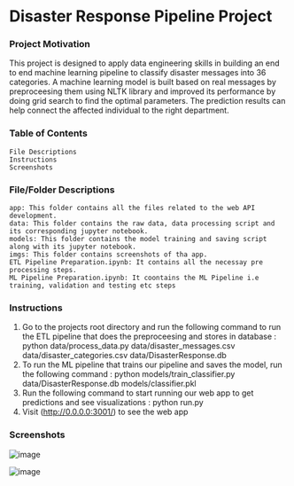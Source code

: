 # Disaster Response Pipeline Project

### Project Motivation
This project is designed to apply data engineering skills in building an end to end machine learning pipeline to classify disaster messages into 36 categories. A machine learning model is built based on real messages by preproceesing them using NLTK library and improved its performance by doing grid search to find the optimal parameters. The prediction results can help connect the affected individual to the right department.
### Table of Contents
    File Descriptions
    Instructions
    Screenshots

### File/Folder  Descriptions
    app: This folder contains all the files related to the web API development.
    data: This folder contains the raw data, data processing script and its corresponding jupyter notebook.
    models: This folder contains the model training and saving script along with its jupyter notebook.
    imgs: This folder contains screenshots of tha app.
    ETL Pipeline Preparation.ipynb: It contains all the necessay pre processing steps.
    ML Pipeline Preparation.ipynb: It coontains the ML Pipeline i.e training, validation and testing etc steps
 ### Instructions
1. Go to the projects root directory and run the following command to run the ETL pipeline that does the preproceesing and stores in database : python data/process_data.py data/disaster_messages.csv data/disaster_categories.csv data/DisasterResponse.db
2. To run the ML pipeline that trains our pipeline and saves the model, run the following command : python models/train_classifier.py data/DisasterResponse.db models/classifier.pkl
3. Run the following command to start running our web app to get predictions and see visualizations : python run.py
4. Visit (http://0.0.0.0:3001/) to see the web app
### Screenshots
![image](https://github.com/KashiNawaz/Udacity_DataScientist_Nanodegree/blob/master/Data%20Scientist%20Nanodegree/Disaster%20Response%20Pipeline/images/img1.PNG)

![image](https://github.com/KashiNawaz/Udacity_DataScientist_Nanodegree/blob/master/Data%20Scientist%20Nanodegree/Disaster%20Response%20Pipeline/images/img2.PNG)
